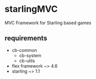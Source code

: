 starlingMVC
===========

MVC Framework for Starling based games

requirements
------------

* cb-common
    * cb-system
    * cb-utils
* flex framework ~> 4.6
* starling ~> 1.1
